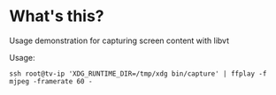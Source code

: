 # What's this?

Usage demonstration for capturing screen content with libvt

Usage:
```
ssh root@tv-ip 'XDG_RUNTIME_DIR=/tmp/xdg bin/capture' | ffplay -f mjpeg -framerate 60 -
```